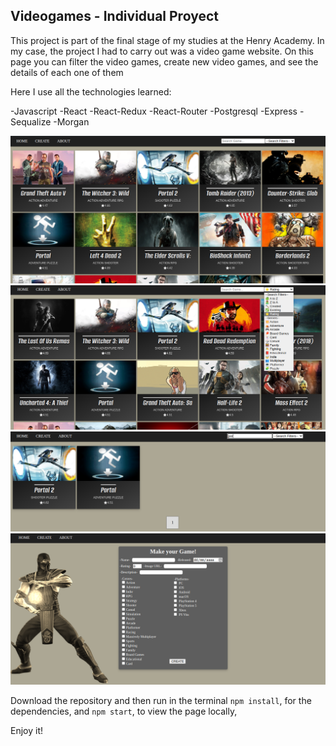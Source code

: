 ## Videogames - Individual Proyect

This project is part of the final stage of my studies at the Henry Academy. In my case, the project I had to carry out was a video game website. On this page you can filter the video games, create new video games, and see the details of each one of them

Here I use all the technologies learned:

-Javascript
-React
-React-Redux
-React-Router
-Postgresql
-Express
-Sequalize
-Morgan

![Home](https://github.com/EduHz/PI-Videogames-main/blob/main/readme%20images/1.png?raw=true)
![SearchBar](https://github.com/EduHz/PI-Videogames-main/blob/main/readme%20images/3.png?raw=true)
![Filter](https://github.com/EduHz/PI-Videogames-main/blob/main/readme%20images/2.png?raw=true)
![Create](https://github.com/EduHz/PI-Videogames-main/blob/main/readme%20images/4.png?raw=true)

Download the repository and then run in the terminal `npm install`, for the dependencies, and `npm start`, to view the page locally,

Enjoy it!
